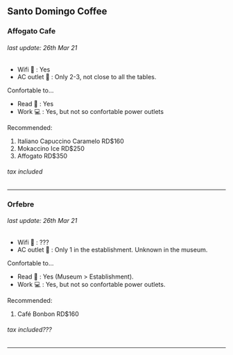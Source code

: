 ## Santo Domingo Coffee

### Affogato Cafe 
###### last update: 26th Mar 21

- Wifi 📶 : Yes 
- AC outlet 🔌 : Only 2-3, not close to all the tables.

Confortable to...
- Read 📖 : Yes
- Work 💻 : Yes, but not so confortable power outlets


Recommended: 
1. Italiano Capuccino Caramelo RD$160
2. Mokaccino Ice RD$250
3. Affogato RD$350 
###### tax included
---


### Orfebre 
###### last update: 26th Mar 21

- Wifi 📶 : ??? 
- AC outlet 🔌 : Only 1 in the establishment. Unknown in the museum. 

Confortable to...
- Read 📖 : Yes (Museum > Establishment).
- Work 💻 : Yes, but not so confortable power outlets.


Recommended: 
1. Café Bonbon RD$160 
###### tax included???
---
